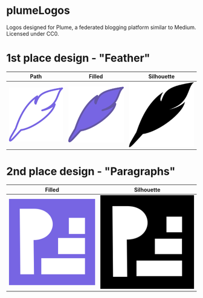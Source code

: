 # plumeLogos
Logos designed for Plume, a federated blogging platform similar to Medium. Licensed under CC0.

# 1st place design - "Feather"
Path | Filled | Silhouette
--- | --- | ---
![plumeFeather](https://raw.githubusercontent.com/trwnh/plumeLogos/master/plumeFeather/plumeFeather512.png) | ![plumeFeatherFilled](https://raw.githubusercontent.com/trwnh/plumeLogos/master/plumeFeatherFilled/plumeFeatherFilled512.png) | ![plumeFeatherBlack](https://raw.githubusercontent.com/trwnh/plumeLogos/master/plumeFeatherBlack/plumeFeatherBlack512.png)

# 2nd place design - "Paragraphs"
Filled | Silhouette
--- | ---
![plumeParagraphs](https://raw.githubusercontent.com/trwnh/plumeLogos/master/plumeParagraphs/plumeParagraphs512.png) | ![plumeParagraphsBlack](https://raw.githubusercontent.com/trwnh/plumeLogos/master/plumeParagraphsBlack/plumeParagraphsBlack512.png)
